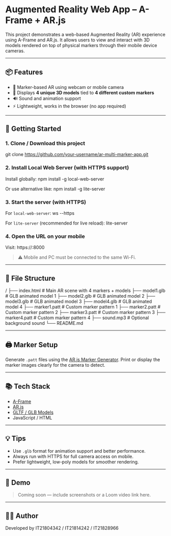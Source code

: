 # Augmented Reality Web App – A-Frame + AR.js

This project demonstrates a web-based Augmented Reality (AR) experience using A-Frame and AR.js. It allows users to view and interact with 3D models rendered on top of physical markers through their mobile device cameras.

---

## 📦 Features

- 📱 Marker-based AR using webcam or mobile camera
- 🎨 Displays **4 unique 3D models** tied to **4 different custom markers**
- 🔊 Sound and animation support
- ⚡ Lightweight, works in the browser (no app required)

---

## 🚀 Getting Started

### 1. Clone / Download this project

git clone https://github.com/your-username/ar-multi-marker-app.git

### 2. Install Local Web Server (with HTTPS support)

Install globally:
npm install -g local-web-server

Or use alternative like:
npm install -g lite-server

### 3. Start the server (with HTTPS)

For `local-web-server`:
ws --https

For `lite-server` (recommended for live reload):
lite-server

### 4. Open the URL on your mobile

Visit:
https://<your-local-ip>:8000

> ⚠️ Mobile and PC must be connected to the same Wi-Fi.

---

## 📁 File Structure

/
├── index.html # Main AR scene with 4 markers + models
├── model1.glb # GLB animated model 1
├── model2.glb # GLB animated model 2
├── model3.glb # GLB animated model 3
├── model4.glb # GLB animated model 4
├── marker1.patt # Custom marker pattern 1
├── marker2.patt # Custom marker pattern 2
├── marker3.patt # Custom marker pattern 3
├── marker4.patt # Custom marker pattern 4
├── sound.mp3 # Optional background sound
└── README.md

---

## 🖨️ Marker Setup

Generate `.patt` files using the [AR.js Marker Generator](https://jeromeetienne.github.io/AR.js/three.js/examples/marker-training/examples/generator.html). Print or display the marker images clearly for the camera to detect.

---

## 📚 Tech Stack

- [A-Frame](https://aframe.io)
- [AR.js](https://github.com/AR-js-org/AR.js)
- [GLTF / GLB Models](https://github.com/KhronosGroup/glTF)
- JavaScript / HTML

---

## 💡 Tips

- Use `.glb` format for animation support and better performance.
- Always run with HTTPS for full camera access on mobile.
- Prefer lightweight, low-poly models for smoother rendering.

---

## 📸 Demo

> Coming soon — include screenshots or a Loom video link here.

---

## 🧑‍💻 Author

Developed by IT21804342 / IT21814242 / IT21828966
